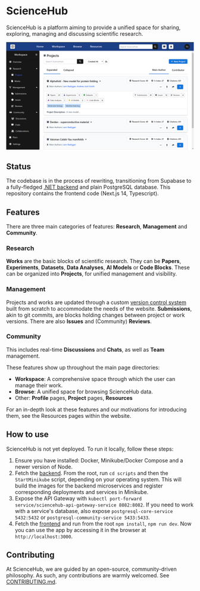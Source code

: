 # ScienceHub
ScienceHub is a platform aiming to provide a unified space for sharing, exploring, managing and discussing scientific research.

![Projects Page](https://github.com/TudorOrban/ScienceHub-Frontend/blob/main/screenshots/sciencehub_projects_page.png)

## Status
The codebase is in the process of rewriting, transitioning from Supabase to a fully-fledged [.NET backend](https://github.com/TudorOrban/ScienceHub-Backend) and plain PostgreSQL database. This repository contains the frontend code (Next.js 14, Typescript).

## Features
There are three main categories of features: **Research**, **Management** and **Community**.

### Research
**Works** are the basic blocks of scientific research. They can be **Papers**, **Experiments**, **Datasets**, **Data Analyses**, **AI Models** or **Code Blocks**. These can be organized into **Projects**, for unified management and visibility.

### Management
Projects and works are updated through a custom [version control system](https://github.com/TudorOrban/ScienceHub-Frontend/blob/main/src/features/version-control-system/README.md) built from scratch to accommodate the needs of the website. **Submissions**, akin to git commits, are blocks holding changes between project or work versions. There are also **Issues** and (Community) **Reviews**.

### Community
This includes real-time **Discussions** and **Chats**, as well as **Team** management.

These features show up throughout the main page directories:
- **Workspace**: A comprehensive space through which the user can manage their work.
- **Browse**: A unified space for browsing ScienceHub data.
- Other: **Profile** pages, **Project** pages, **Resources**

For an in-depth look at these features and our motivations for introducing them, see the Resources pages within the website.

## How to use
ScienceHub is not yet deployed. To run it locally, follow these steps:
1. Ensure you have installed: Docker, Minikube/Docker Compose and a newer version of Node.
2. Fetch the [backend](https://github.com/TudorOrban/ScienceHub-Backend). From the root, run `cd scripts` and then the `StartMinikube` script, depending on your operating system. This will build the images for the backend microservices and register corresponding deployments and services in Minikube.
3. Expose the API Gateway with `kubectl port-forward service/sciencehub-api-gateway-service 8082:8082`. If you need to work with a service's database, also expose `postgresql-core-service 5432:5432` or `postgresql-community-service 5433:5433`.
4. Fetch the [frontend](https://github.com/TudorOrban/ScienceHub-Frontend) and run from the root `npm install`, `npm run dev`. Now you can use the app by accessing it in the browser at `http://localhost:3000`.

## Contributing
At ScienceHub, we are guided by an open-source, community-driven philosophy. As such, any contributions are warmly welcomed. See [CONTRIBUTING.md](https://github.com/TudorOrban/ScienceHub-Frontend/blob/main/CONTRIBUTING.md).